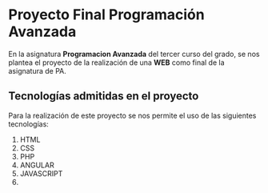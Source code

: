 # Proyecto Final Programación Avanzada

En la asignatura __Programacion Avanzada__ del tercer curso del grado, se nos plantea el proyecto de la realización de una __WEB__ como final de la asignatura de PA.

## Tecnologías admitidas en el proyecto

Para la realización de este proyecto se nos permite el uso de las siguientes tecnologías:
1. HTML
2. CSS
3. PHP
4. ANGULAR
5. JAVASCRIPT
6. 
